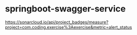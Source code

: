 # springboot-swagger-service

https://sonarcloud.io/api/project_badges/measure?project=com.coding.exercise%3Aexercise&metric=alert_status
